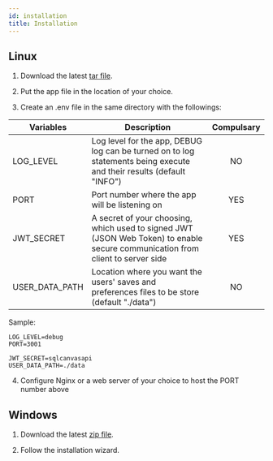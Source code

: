 ```yaml
---
id: installation
title: Installation
---
```

## Linux

1. Download the latest [tar file](https://packages.sqlcanvas.app/linux).

2. Put the app file in the location of your choice.

3. Create an .env file in the same directory with the followings:

| Variables      |      Description      | Compulsary |
| -------------- | ----------------------| :--------: |
| LOG_LEVEL      | Log level for the app, DEBUG log can be turned on to log statements being execute and their results (default "INFO")|NO|
| PORT           | Port number where the app will be listening on |YES|
| JWT_SECRET     | A secret of your choosing, which used to signed JWT (JSON Web Token) to enable secure communication from client to server side|YES|
| USER_DATA_PATH | Location where you want the users' saves and preferences files to be store (default "./data")|NO |

Sample: 

```
LOG_LEVEL=debug
PORT=3001

JWT_SECRET=sqlcanvasapi
USER_DATA_PATH=./data
```
4. Configure Nginx or a web server of your choice to host the PORT number above

## Windows

1. Download the latest [zip file](https://packages.sqlcanvas.app/win).

2. Follow the installation wizard.